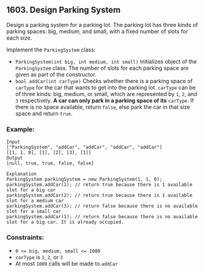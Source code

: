 ## 1603. Design Parking System

Design a parking system for a parking lot. The parking lot has three kinds of parking spaces: big, medium, and small, with a fixed number of slots for each size.

Implement the ```ParkingSystem``` class:

* ```ParkingSystem(int big, int medium, int small)``` Initializes object of the ```ParkingSystem``` class. The number of slots for each parking space are given as part of the constructor.
* ```bool addCar(int carType)``` Checks whether there is a parking space of ```carType``` for the car that wants to get into the parking lot. ```carType``` can be of three kinds: big, medium, or small, which are represented by ```1```, ```2```, and ```3``` respectively. **A car can only park in a parking space of its** ```carType```. If there is no space available, return ```false```, else park the car in that size space and return ```true```.


### Example:
```
Input
["ParkingSystem", "addCar", "addCar", "addCar", "addCar"]
[[1, 1, 0], [1], [2], [3], [1]]
Output
[null, true, true, false, false]

Explanation
ParkingSystem parkingSystem = new ParkingSystem(1, 1, 0);
parkingSystem.addCar(1); // return true because there is 1 available slot for a big car
parkingSystem.addCar(2); // return true because there is 1 available slot for a medium car
parkingSystem.addCar(3); // return false because there is no available slot for a small car
parkingSystem.addCar(1); // return false because there is no available slot for a big car. It is already occupied.
```

### Constraints:

* ```0 <= big, medium, small <= 1000```
* ```carType``` is ```1```, ```2```, or ```3```
* At most ```1000``` calls will be made to ```addCar```